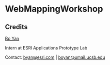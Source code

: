 # WebMappingWorkshop

## Credits
[Bo Yan](https://github.com/BoYanSTKO "Bo Yan")

Intern at ESRI Applications Prototype Lab

Contact: byan@esri.com | boyan@umail.ucsb.edu
